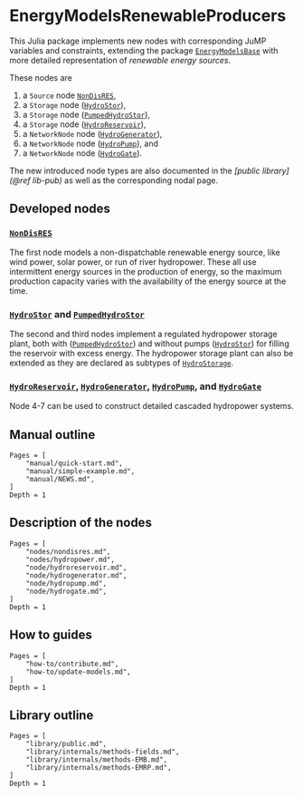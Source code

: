 # EnergyModelsRenewableProducers

This Julia package implements new nodes with corresponding JuMP variables and constraints, extending the package [`EnergyModelsBase`](https://energymodelsx.github.io/EnergyModelsBase.jl/) with more detailed representation of *renewable energy sources*.

These nodes are

1. a `Source` node [`NonDisRES`](@ref),
2. a `Storage` node ([`HydroStor`](@ref)),
3. a `Storage` node ([`PumpedHydroStor`](@ref)),
4. a `Storage` node ([`HydroReservoir`](@ref)),
5. a `NetworkNode` node ([`HydroGenerator`](@ref)),
6. a `NetworkNode` node ([`HydroPump`](@ref)), and
7. a `NetworkNode` node ([`HydroGate`](@ref)).

The new introduced node types are also documented in the *[public library](@ref lib-pub)* as well as the corresponding nodal page.

## Developed nodes

### [`NonDisRES`](@ref)

The first node models a non-dispatchable renewable energy source, like wind power, solar power, or run of river hydropower.
These all use intermittent energy sources in the production of energy, so the maximum production capacity varies with the availability of the energy source at the time.

### [`HydroStor`](@ref) and [`PumpedHydroStor`](@ref)

The second and third nodes implement a regulated hydropower storage plant, both with ([`PumpedHydroStor`](@ref)) and without pumps ([`HydroStor`](@ref)) for filling the reservoir with excess energy.
The hydropower storage plant can also be extended as they are declared as subtypes of [`HydroStorage`](@ref).

### [`HydroReservoir`](@ref), [`HydroGenerator`](@ref), [`HydroPump`](@ref), and [`HydroGate`](@ref)

Node 4-7 can be used to construct detailed cascaded hydropower systems.

## Manual outline

```@contents
Pages = [
    "manual/quick-start.md",
    "manual/simple-example.md",
    "manual/NEWS.md",
]
Depth = 1
```

## Description of the nodes

```@contents
Pages = [
    "nodes/nondisres.md",
    "nodes/hydropower.md",
    "node/hydroreservoir.md",
    "node/hydrogenerator.md",
    "node/hydropump.md",
    "node/hydrogate.md",
]
Depth = 1
```

## How to guides

```@contents
Pages = [
    "how-to/contribute.md",
    "how-to/update-models.md",
]
Depth = 1
```

## Library outline

```@contents
Pages = [
    "library/public.md",
    "library/internals/methods-fields.md",
    "library/internals/methods-EMB.md",
    "library/internals/methods-EMRP.md",
]
Depth = 1
```
